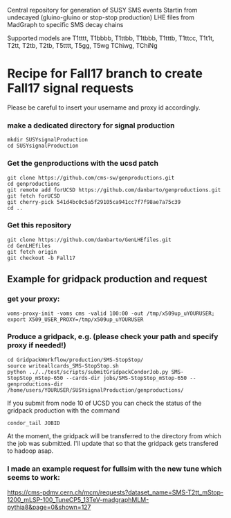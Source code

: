 Central repository for generation of SUSY SMS events 
Startin from undecayed (gluino-gluino or stop-stop production) LHE files from MadGraph
to specific SMS decay chains 

Supported models are
T1tttt, T1bbbb, T1ttbb, T1tbbb, T1tttb, T1ttcc, T1t1t,
T2tt, T2tb, T2tb,
T5tttt, T5gg, T5wg
TChiwg, TChiNg

# Recipe for Fall17 branch to create Fall17 signal requests

Please be careful to insert your username and proxy id accordingly.

### make a dedicated directory for signal production

```
mkdir SUSYsignalProduction
cd SUSYsignalProduction
```

### Get the genproductions with the ucsd patch

```
git clone https://github.com/cms-sw/genproductions.git
cd genproductions
git remote add forUCSD https://github.com/danbarto/genproductions.git
git fetch forUCSD
git cherry-pick 541d4bc0c5a5f29105ca941cc7f7f98ae7a75c39
cd ..
```

### Get this repository
```
git clone https://github.com/danbarto/GenLHEfiles.git
cd GenLHEfiles
git fetch origin
git checkout -b Fall17
```

## Example for gridpack production and request

### get your proxy:
```
voms-proxy-init -voms cms -valid 100:00 -out /tmp/x509up_uYOURUSER; export X509_USER_PROXY=/tmp/x509up_uYOURUSER
```
### Produce a gridpack, e.g. (please check your path and specify proxy if needed!)
```
cd GridpackWorkflow/production/SMS-StopStop/
source writeallcards_SMS-StopStop.sh
python ../../test/scripts/submitGridpackCondorJob.py SMS-StopStop_mStop-650 --cards-dir jobs/SMS-StopStop_mStop-650 --genproductions-dir /home/users/YOURUSER/SUSYsignalProduction/genproductions/
```
If you submit from node 10 of UCSD you can check the status of the gridpack production with the command
```
condor_tail JOBID
```
At the moment, the gridpack will be transferred to the directory from which the job was submitted.
I'll update that so that the gridpack gets transfered to hadoop asap.

### I made an example request for fullsim with the new tune which seems to work:
https://cms-pdmv.cern.ch/mcm/requests?dataset_name=SMS-T2tt_mStop-1200_mLSP-100_TuneCP5_13TeV-madgraphMLM-pythia8&page=0&shown=127
